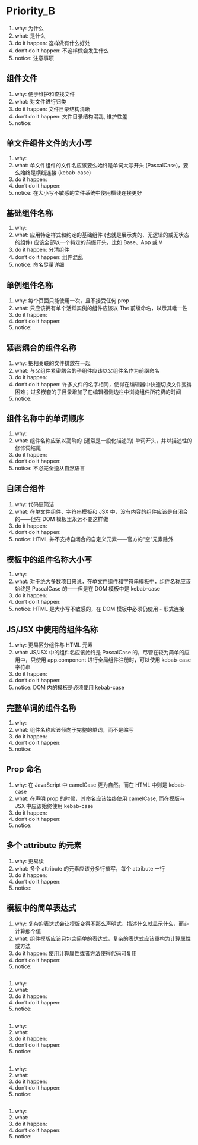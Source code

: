 # Priority_B

1. why: 为什么
2. what: 是什么
3. do it happen: 这样做有什么好处
4. don‘t do it happen: 不这样做会发生什么
5. notice: 注意事项

## 组件文件

1. why: 便于维护和查找文件
2. what: 对文件进行归类
3. do it happen: 文件目录结构清晰
4. don‘t do it happen: 文件目录结构混乱, 维护性差
5. notice:

## 单文件组件文件的大小写

1. why:
2. what: 单文件组件的文件名应该要么始终是单词大写开头 (PascalCase)，要么始终是横线连接 (kebab-case)
3. do it happen:
4. don‘t do it happen:
5. notice: 在大小写不敏感的文件系统中使用横线连接更好

## 基础组件名称

1. why:
2. what: 应用特定样式和约定的基础组件 (也就是展示类的、无逻辑的或无状态的组件) 应该全部以一个特定的前缀开头，比如 Base、App 或 V
3. do it happen: 分清组件
4. don‘t do it happen: 组件混乱
5. notice: 命名尽量详细

## 单例组件名称

1. why: 每个页面只能使用一次，且不接受任何 prop
2. what: 只应该拥有单个活跃实例的组件应该以 The 前缀命名，以示其唯一性
3. do it happen:
4. don‘t do it happen:
5. notice:

## 紧密耦合的组件名称

1. why: 把相关联的文件排放在一起
2. what: 与父组件紧密耦合的子组件应该以父组件名作为前缀命名
3. do it happen:
4. don‘t do it happen: 许多文件的名字相同，使得在编辑器中快速切换文件变得困难；过多嵌套的子目录增加了在编辑器侧边栏中浏览组件所花费的时间
5. notice:

## 组件名称中的单词顺序

1. why:
2. what: 组件名称应该以高阶的 (通常是一般化描述的) 单词开头，并以描述性的修饰词结尾
3. do it happen:
4. don‘t do it happen:
5. notice: 不必完全遵从自然语言

## 自闭合组件

1. why: 代码更简洁
2. what: 在单文件组件、字符串模板和 JSX 中，没有内容的组件应该是自闭合的——但在 DOM 模板里永远不要这样做
3. do it happen:
4. don‘t do it happen:
5. notice: HTML 并不支持自闭合的自定义元素——官方的“空”元素除外

## 模板中的组件名称大小写

1. why:
2. what: 对于绝大多数项目来说，在单文件组件和字符串模板中，组件名称应该始终是 PascalCase 的——但是在 DOM 模板中是 kebab-case
3. do it happen:
4. don‘t do it happen:
5. notice: HTML 是大小写不敏感的，在 DOM 模板中必须仍使用 - 形式连接

## JS/JSX 中使用的组件名称

1. why: 更易区分组件与 HTML 元素
2. what: JS/JSX 中的组件名应该始终是 PascalCase 的，尽管在较为简单的应用中，只使用 app.component 进行全局组件注册时，可以使用 kebab-case 字符串
3. do it happen:
4. don‘t do it happen:
5. notice: DOM 内的模板是必须使用 kebab-case

## 完整单词的组件名称

1. why:
2. what: 组件名称应该倾向于完整的单词，而不是缩写
3. do it happen:
4. don‘t do it happen:
5. notice:

## Prop 命名

1. why: 在 JavaScript 中 camelCase 更为自然。而在 HTML 中则是 kebab-case
2. what: 在声明 prop 的时候，其命名应该始终使用 camelCase, 而在模版与 JSX 中应该始终使用 kebab-case
3. do it happen:
4. don‘t do it happen:
5. notice:

## 多个 attribute 的元素

1. why: 更易读
2. what: 多个 attribute 的元素应该分多行撰写，每个 attribute 一行
3. do it happen:
4. don‘t do it happen:
5. notice:

## 模板中的简单表达式

1. why: 复杂的表达式会让模版变得不那么声明式，描述什么就显示什么，而非计算那个值
2. what: 组件模版应该只包含简单的表达式，复杂的表达式应该重构为计算属性或方法
3. do it happen: 使用计算属性或者方法使得代码可复用
4. don‘t do it happen:
5. notice:

##

1. why:
2. what:
3. do it happen:
4. don‘t do it happen:
5. notice:

##

1. why:
2. what:
3. do it happen:
4. don‘t do it happen:
5. notice:

##

1. why:
2. what:
3. do it happen:
4. don‘t do it happen:
5. notice:

##

1. why:
2. what:
3. do it happen:
4. don‘t do it happen:
5. notice:
